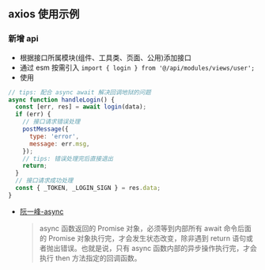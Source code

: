 ## axios 使用示例

### 新增 api

- 根据接口所属模块(组件、工具类、页面、公用)添加接口
- 通过 esm 按需引入 `import { login } from '@/api/modules/views/user';`
- 使用

```js
// tips: 配合 async await 解决回调地狱的问题
async function handleLogin() {
  const [err, res] = await login(data);
  if (err) {
    // 接口请求错误处理
    postMessage({
      type: 'error',
      message: err.msg,
    });
    // tips: 错误处理完后直接退出
    return;
  }
  // 接口请求成功处理
  const { _TOKEN, _LOGIN_SIGN } = res.data;
}
```

- [阮一峰-async](https://es6.ruanyifeng.com/#docs/async)
  > async 函数返回的 Promise 对象，必须等到内部所有 await 命令后面的 Promise 对象执行完，才会发生状态改变，除非遇到 return 语句或者抛出错误。也就是说，只有 async 函数内部的异步操作执行完，才会执行 then 方法指定的回调函数。
